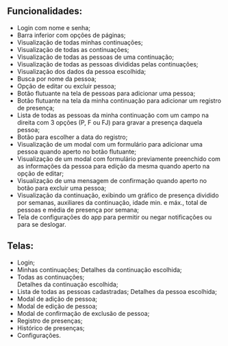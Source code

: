 ## Funcionalidades:

- Login com nome e senha;
- Barra inferior com opções de páginas;
- Visualização de todas minhas continuações;
- Visualização de todas as continuações;
- Visualização de todas as pessoas de uma continuação;
- Visualização de todas as pessoas divididas pelas continuações;
- Visualização dos dados da pessoa escolhida;
- Busca por nome da pessoa;
- Opção de editar ou excluir pessoa;
- Botão flutuante na tela de pessoas para adicionar uma pessoa;
- Botão flutuante na tela da minha continuação para adicionar um registro de presença;
- Lista de todas as pessoas da minha continuação com um campo na direita com 3 opções (P, F ou FJ) para gravar a presença daquela pessoa;
- Botão para escolher a data do registro;
- Visualização de um modal com um formulário para adicionar uma pessoa quando aperto no botão flutuante;
- Visualização de um modal com formulário previamente preenchido com as informações da pessoa para edição da mesma quando aperto na opção de editar;
- Visualização de uma mensagem de confirmação quando aperto no botão para excluir uma pessoa;
- Visualização da continuação, exibindo um gráfico de presença dividido por semanas, auxiliares da continuação, idade min. e máx., total de pessoas e média de presença por semana;
- Tela de configurações do app para permitir ou negar notificações ou para se deslogar.


## Telas:

- Login;
- Minhas continuações;
	Detalhes da continuação escolhida;
- Todas as continuações;	
	Detalhes da continuação escolhida;
- Lista de todas as pessoas cadastradas;
	Detalhes da pessoa escolhida;
- Modal de adição de pessoa;
- Modal de edição de pessoa;
- Modal de confirmação de exclusão de pessoa;
- Registro de presenças;
- Histórico de presenças;
- Configurações.

